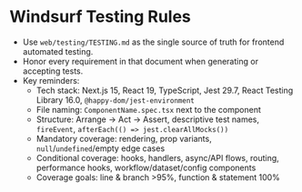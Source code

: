 # Windsurf Testing Rules

- Use `web/testing/TESTING.md` as the single source of truth for frontend automated testing.
- Honor every requirement in that document when generating or accepting tests.
- Key reminders:
  - Tech stack: Next.js 15, React 19, TypeScript, Jest 29.7, React Testing Library 16.0, `@happy-dom/jest-environment`
  - File naming: `ComponentName.spec.tsx` next to the component
  - Structure: Arrange → Act → Assert, descriptive test names, `fireEvent`, `afterEach(() => jest.clearAllMocks())`
  - Mandatory coverage: rendering, prop variants, `null`/`undefined`/empty edge cases
  - Conditional coverage: hooks, handlers, async/API flows, routing, performance hooks, workflow/dataset/config components
  - Coverage goals: line & branch >95%, function & statement 100%
